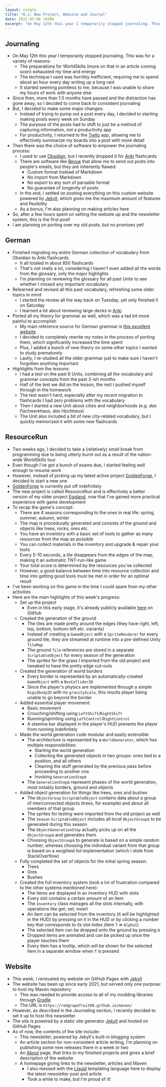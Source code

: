 ```yaml
---
layout: single
title: "0.1: New Project, Website and Journal"
date: 2022-05-08 +0300
excerpt: "On May 12th this year I temporarily stopped journaling. This was for a variety of reasons..."
---
```


## Journaling

- On May 12th this year I temporarily stopped journaling. This was for a variety of reasons:
  - The preparations for WorldSkills (more on that in an article coming soon) exhausted my time and energy
  - The technique I used was horribly inefficient, requiring me to spend about an hour every day writing up a long rant
  - It started seeming pointless to me, because I was unable to share my hours of work with anyone else
- Since then, more than 1.5 months have passed and the distraction has gone away, so I decided to come
  back to consistent journaling
- But, I decided to make some major changes:
  - Instead of trying to pump out a post every day, I decided to starting making posts every week on Sunday
  - The purpose of the posts had to shift to just be a method of capturing information, not a productivity app
  - For productivity, I returned to the [Trello](https://trello.com) app, allowing me to effectively
    summarize my boards into a post with more detail
- Then there was the choice of software to empower the journaling process:
  - I used to use [Obsidian](https://obsidian.md), but I recently dropped it for [Anki](https://apps.ankiweb.net)
    flashcards
  - There are software like [Revue](https://getrevue.co) that allow me to send out posts into people's emails, but they
    are inherently flawed:
    - Custom format instead of Markdown
    - No import from Markdown
    - No export to any sort of parsable format
    - No guarantee of longevity of posts
  - In the end, I settled on posting everything on this custom website powered by [Jekyll](https://jekyllrb.com), which
    gives me the maximum amount of features and flexibility
  - As a bonus, I'm also planning on making articles here
- So, after a few hours spent on setting the website up and the newsletter system, this is the first post!
- I am planning on porting over my old posts, but no promises yet!

## German

- Finished migrating my entire German collection of vocabulary from Obsidian to Anki flashcards
  - It all totaled in about 850 flashcards
  - That's not really a lot, considering I haven't even added all the words from the glossary, only the major highlights
  - I'm planning on reviewing the glossary for all past Units to see whether I missed any important vocabulary
- Relearned and revised all this past vocabulary, refreshing some older topics in mind
  - I started the review all the way back on Tuesday, yet only finished it on Saturday
  - I learned a lot about reviewing large decks in [Anki](https://apps.ankiweb.net)
- Ported all my theory for grammar as well, which was a tad bit more painful to accomplish
  - My main reference source for German grammar is [this excellent website](https://germanveryeasy.com)
  - I decided to completely rewrite my notes in the process of porting them, which significantly increased the time
    spent
  - Plus, I added a bunch of new theory on some other topics I wanted to study prematurely
  - Lastly, I re-studied all the older grammar just to make sure I haven't forgotten anything important
- Highlights from the lessons:
  - I had a test on the past 6 Units, combining all the vocabulary and grammar concepts from the past 3-ish months
  - Half of the test we did on the lesson, the rest I pushed myself through in the homework
  - The test wasn't hard, especially after my recent migration to flashcards I had zero problems with the vocabulary
  - Then I started a new Unit about cities and neighborhoods (e.g. _das Fachwerkhaus_, _das Hochhaus_)
  - The Unit also included a bit of new city-related vocabulary, but I quickly memorized it with some new flashcards

## ResourceRun

- Two weeks ago, I decided to take a (relatively) small break from programming due to being utterly burnt out
  as a result of the nation-wide WorldSkills tour
- Even though I've got a bunch of exams due, I started feeling well enough to resume work
- However, instead of picking up my latest active project [GoldenForge](https://github.com/kanpov/GoldenForge),
  I decided to start a new one
- [GoldenForge](https://github.com/kanpov/GoldenForge) is currently put off indefinitely
- The new project is called ResourceRun and is effectively a better version of my older project
  [Eggland](https://github.com/kanpov/Eggland), now that I've gained more practical
  experience with game development
- To recap the game's concept:
  - There are 4 seasons corresponding to the ones in real life: spring, summer, autumn, winter
  - The map is procedurally generated and consists of the ground and objects like trees, rocks, ores etc.
  - You have an inventory with a basic set of tools to gather as many resources from the map as possible
  - You can collect materials in the inventory and upgrade & repair your tools
  - Every 5-10 seconds, a tile disappears from the edges of the map, making it an automatic TNT-run-like game
  - Your total score is determined by the resources you've collected
  - However, a good balance between time into resource collection and time into getting good tools must be met in order
    for an optimal result
- I've been working on this game in the time I could spare from my other activities
- Here are the main highlights of this week's progress:
  - Set up the project
    - Even in this early stage, it's already publicly available [here](https://github.com/kanpov/ResourceRun)
      on GitHub
  - Created the generation of the ground
    - The tiles are made pretty around the edges (they have right, left, top, bottom, bottom-left etc. variants)
    - Instead of creating a `GameObject` with a `SpriteRenderer` for every ground tile, they are streamed at runtime
      into a pre-defined Unity `TileMap`
    - The ground `Tile` references are stored in a separate `ScriptableObject` for every season of the generation
    - The sprites for the grass I imported from the old project and tweaked to have the pretty edge cut-outs
  - Created the generation of world borders
    - Every border is represented by an automatically-created `GameObject` with a `BoxCollider2D`
    - Since the player's physics are implemented through a simple `Rigidbody2D` with no `gravityScale`, this results
      player being unable to go beyond the border
  - Added essential player movement:
    - Basic movement
    - Crouching/shifting using `LeftShift`/`RightShift`
    - Running/sprinting using `LeftControl`/`RightControl`
    - A stamina bar displayed in the player's HUD prevents the player from running indefinitely
  - Made the world generation code modular and easily extensible
    - The architecture is represented by a `WorldGenerator`, which has multiple responsibilities:
      - Starting the world generation
      - Collecting the generated objects in two groups: ones tied to a position, and all others
      - Cleaning the stuff generated by the previous pass before proceeding to another one
      - Invoking `GenerationStep`s
    - The `GenerationStep`s represent phases of the world generation, most notably borders, ground and objects
  - Added object generation for things like trees, ores and bushes
    - The `ObjectGroup` `ScriptableObject` contains data about a group of interconnected objects (trees, for example)
      and about all members of that group
    - The sprites for testing were imported from the old project as well
    - The `Season` `ScriptableObject` includes all _local_ `ObjectGroup`s to be generated during this season
    - The `ObjectGenerationStep` actually picks up on all the `ObjectGroup`s and generates them
    - Choosing `ObjectGroup`s to generate is based on a simple random number, whereas choosing the individual variant
      from that group is based on a _weighted list_ implementation (which I stole from StackOverflow)
  - Fully completed the set of objects for the initial spring season:
    - Trees
    - Ores
    - Bushes
  - Created the full inventory system (took a lot of frustration compared to the other systems mentioned here):
    - The items are displayed in an inventory HUD with slots
    - Every slot contains a certain amount of an item
    - The `Inventory` class manages all the slots internally, with operations like get; set; insert
    - An item can be selected from the inventory (it will be highlighted in the HUD) by pressing on it in the HUD
      or by clicking a number key that corresponds to its slot index (item 1 => `Alpha1`)
    - The selected item can be dropped onto the ground by pressing `Q`
    - Dropped items are animated and can be picked up once the player touches them
    - Every item has a tooltip, which will be shown for the selected item in a separate window when `T` is pressed

## Website

- This week, I renovated my website on GitHub Pages with [Jekyll](https://jekyllrb.com)
- The website has been up since early 2021, but served only one purpose: to host my Maven repository
  - This was needed to provide access to all of my modding libraries through [Gradle](https://gradle.org)
  - The URL is `https://redgrapefruit09.github.io/maven/`
- However, as described in the _Journaling_ section, I recently decided to set it up to host this newsletter
- The site is powered by a static site generator [Jekyll](https://jekyllrb.com) and hosted on GitHub Pages
- As of now, the contents of the site include:
  - This newsletter, powered by Jekyll's built-in blogging system
  - An article section for non-consistent article writing, I'm planning on publishing some new releases there
    in a week or two
  - An [About](https://redgrapefruit09.github.io/about/) page, that links to my finished projects and gives
    a brief description of the website
  - A homepage giving links to the newsletter, articles and Maven
    - I also messed with the [Liquid](https://shopify.github.io/liquid/) templating language here to display
      the latest newsletter post and article
    - Took a while to make, but I'm proud of it!
